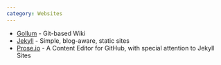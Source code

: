 ```yaml
---
category: Websites
---
```


- [Gollum](https://github.com/gollum/gollum) - Git-based Wiki
- [Jekyll](https://jekyllrb.com/) - Simple, blog-aware, static sites
- [Prose.io](https://prose.io/) - A Content Editor for GitHub, with special attention to Jekyll Sites
